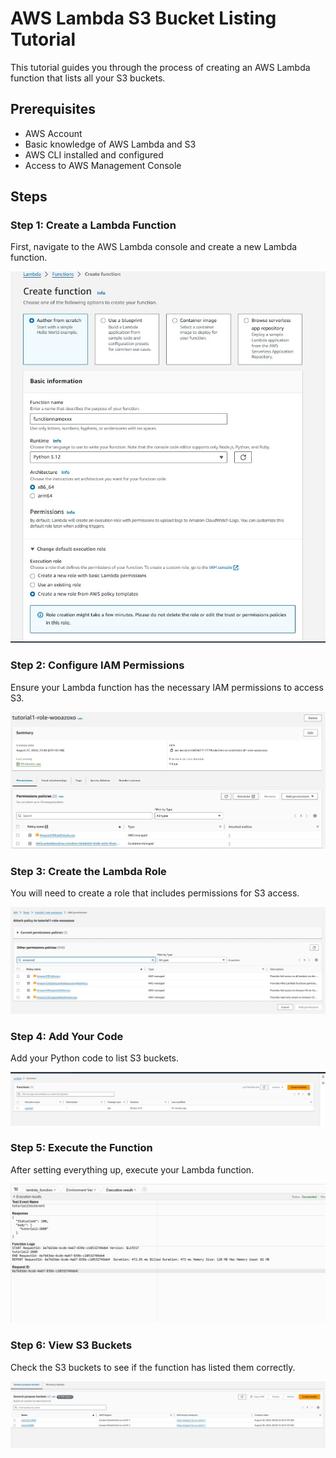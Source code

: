 # AWS Lambda S3 Bucket Listing Tutorial 

This tutorial guides you through the process of creating an AWS Lambda function that lists all your S3 buckets.

## Prerequisites

- AWS Account
- Basic knowledge of AWS Lambda and S3
- AWS CLI installed and configured
- Access to AWS Management Console

## Steps

### Step 1: Create a Lambda Function

First, navigate to the AWS Lambda console and create a new Lambda function.

![Create Lambda Function](listing_bucket_names_using_lambda/create_lambda_function.jpg)

### Step 2: Configure IAM Permissions

Ensure your Lambda function has the necessary IAM permissions to access S3.

![IAM Permissions](listing_bucket_names_using_lambda/IAM_permission_screen.jpg)

### Step 3: Create the Lambda Role

You will need to create a role that includes permissions for S3 access.

![IAM List of Permissions](listing_bucket_names_using_lambda/iam_list_of_perm.jpg)

### Step 4: Add Your Code

Add your Python code to list S3 buckets.

![Lambda Code](listing_bucket_names_using_lambda/lambda_create_function_screen.jpg)

### Step 5: Execute the Function

After setting everything up, execute your Lambda function.

![Execution Result](listing_bucket_names_using_lambda/execution_screen.jpg)

### Step 6: View S3 Buckets

Check the S3 buckets to see if the function has listed them correctly.

![S3 Buckets Display](listing_bucket_names_using_lambda/s3_buckets_display.jpg)

